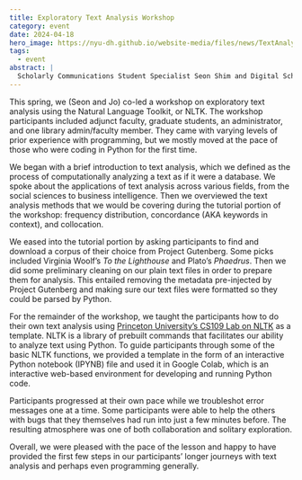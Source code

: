 ```yaml
---
title: Exploratory Text Analysis Workshop
category: event
date: 2024-04-18
hero_image: https://nyu-dh.github.io/website-media/files/news/TextAnalysisDoodle.jpg
tags:
  - event
abstract: |
  Scholarly Communications Student Specialist Seon Shim and Digital Scholarship Student Specialist Jo Suk reflect on their Exploratory Text Analysis Workshop.
---
```


This spring, we (Seon and Jo) co-led a workshop on exploratory text analysis using the Natural Language Toolkit, or NLTK. The workshop participants included adjunct faculty, graduate students, an administrator, and one library admin/faculty member. They came with varying levels of prior experience with programming, but we mostly moved at the pace of those who were coding in Python for the first time.

We began with a brief introduction to text analysis, which we defined as the process of computationally analyzing a text as if it were a database. We spoke about the applications of text analysis across various fields, from the social sciences to business intelligence. Then we overviewed the text analysis methods that we would be covering during the tutorial portion of the workshop: frequency distribution, concordance (AKA keywords in context), and collocation.

We eased into the tutorial portion by asking participants to find and download a corpus of their choice from Project Gutenberg. Some picks included Virginia Woolf’s *To the Lighthouse* and Plato’s *Phaedrus*. Then we did some preliminary cleaning on our plain text files in order to prepare them for analysis. This entailed removing the metadata pre-injected by Project Gutenberg and making sure our text files were formatted so they could be parsed by Python.

For the remainder of the workshop, we taught the participants how to do their own text analysis using [Princeton University’s CS109 Lab on NLTK](https://www.cs.princeton.edu/courses/archive/fall22/cos109/labs/python-nlp/index.html) as a template. NLTK is a library of prebuilt commands that facilitates our ability to analyze text using Python. To guide participants through some of the basic NLTK functions, we provided a template in the form of an interactive Python notebook (IPYNB) file and used it in Google Colab, which is an interactive web-based environment for developing and running Python code.

Participants progressed at their own pace while we troubleshot error messages one at a time. Some participants were able to help the others with bugs that they themselves had run into just a few minutes before. The resulting atmosphere was one of both collaboration and solitary exploration.

Overall, we were pleased with the pace of the lesson and happy to have provided the first few steps in our participants’ longer journeys with text analysis and perhaps even programming generally.
